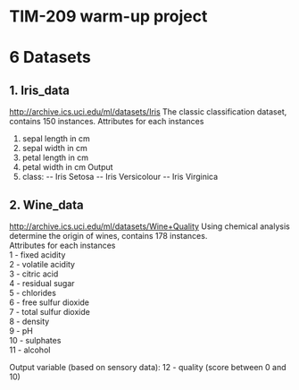 # TIM-209 warm-up project

# 6 Datasets
## 1. Iris_data
http://archive.ics.uci.edu/ml/datasets/Iris
The classic classification dataset, contains 150 instances.
Attributes for each instances
1. sepal length in cm 
2. sepal width in cm 
3. petal length in cm 
4. petal width in cm
Output
5. class:  -- Iris Setosa  -- Iris Versicolour  -- Iris Virginica

## 2. Wine_data
http://archive.ics.uci.edu/ml/datasets/Wine+Quality
Using chemical analysis determine the origin of wines, contains 178 instances.  
Attributes for each instances  
1 - fixed acidity   
2 - volatile acidity   
3 - citric acid  
4 - residual sugar   
5 - chlorides   
6 - free sulfur dioxide   
7 - total sulfur dioxide   
8 - density   
9 - pH   
10 - sulphates   
11 - alcohol   
  
Output variable (based on sensory data): 
12 - quality (score between 0 and 10)



